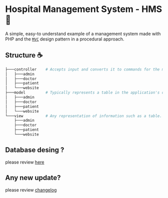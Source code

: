 # Hospital Management System - HMS :tada:

A simple, easy-to understand example of a management system made with PHP and
the [`MVC`](https://en.wikipedia.org/wiki/Model%E2%80%93view%E2%80%93controller) design pattern in a procedural
approach.

## Structure :coffee:

```bash
├───controller    # Accepts input and converts it to commands for the model or view.
│   ├───admin
│   ├───doctor
│   ├───patient
│   └───website
├───model         # Typically represents a table in the application's database.
│   ├───admin
│   ├───doctor
│   ├───patient
│   └───website
└───view          # Any representation of information such as a table.
    ├───admin
    ├───doctor
    ├───patient
    └───website

```

## Database desing ?

please review [here](./DatabaseDesign.md)

## Any new update?

please review [changelog](./Changelog.md)
